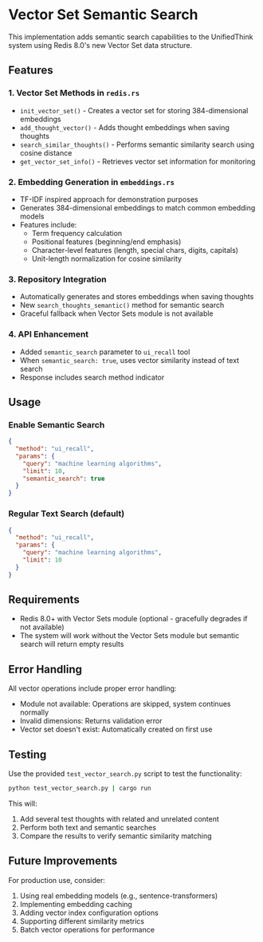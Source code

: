 # Vector Set Semantic Search

This implementation adds semantic search capabilities to the UnifiedThink system using Redis 8.0's new Vector Set data structure.

## Features

### 1. Vector Set Methods in `redis.rs`
- `init_vector_set()` - Creates a vector set for storing 384-dimensional embeddings
- `add_thought_vector()` - Adds thought embeddings when saving thoughts
- `search_similar_thoughts()` - Performs semantic similarity search using cosine distance
- `get_vector_set_info()` - Retrieves vector set information for monitoring

### 2. Embedding Generation in `embeddings.rs`
- TF-IDF inspired approach for demonstration purposes
- Generates 384-dimensional embeddings to match common embedding models
- Features include:
  - Term frequency calculation
  - Positional features (beginning/end emphasis)
  - Character-level features (length, special chars, digits, capitals)
  - Unit-length normalization for cosine similarity

### 3. Repository Integration
- Automatically generates and stores embeddings when saving thoughts
- New `search_thoughts_semantic()` method for semantic search
- Graceful fallback when Vector Sets module is not available

### 4. API Enhancement
- Added `semantic_search` parameter to `ui_recall` tool
- When `semantic_search: true`, uses vector similarity instead of text search
- Response includes search method indicator

## Usage

### Enable Semantic Search
```json
{
  "method": "ui_recall",
  "params": {
    "query": "machine learning algorithms",
    "limit": 10,
    "semantic_search": true
  }
}
```

### Regular Text Search (default)
```json
{
  "method": "ui_recall",
  "params": {
    "query": "machine learning algorithms",
    "limit": 10
  }
}
```

## Requirements

- Redis 8.0+ with Vector Sets module (optional - gracefully degrades if not available)
- The system will work without the Vector Sets module but semantic search will return empty results

## Error Handling

All vector operations include proper error handling:
- Module not available: Operations are skipped, system continues normally
- Invalid dimensions: Returns validation error
- Vector set doesn't exist: Automatically created on first use

## Testing

Use the provided `test_vector_search.py` script to test the functionality:
```bash
python test_vector_search.py | cargo run
```

This will:
1. Add several test thoughts with related and unrelated content
2. Perform both text and semantic searches
3. Compare the results to verify semantic similarity matching

## Future Improvements

For production use, consider:
1. Using real embedding models (e.g., sentence-transformers)
2. Implementing embedding caching
3. Adding vector index configuration options
4. Supporting different similarity metrics
5. Batch vector operations for performance
